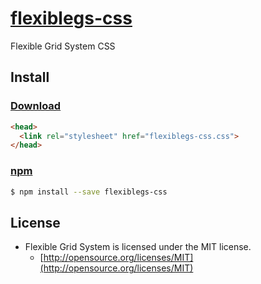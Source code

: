 # [flexiblegs-css](https://dnomak.com/flexiblegs/)

Flexible Grid System CSS

## Install

### [Download](https://raw.githubusercontent.com/flexiblegs/flexiblegs-css/master/flexiblegs-css.css)
```html
<head>
  <link rel="stylesheet" href="flexiblegs-css.css">
</head>
```

### [npm](https://www.npmjs.com/package/flexiblegs-css)
```bash
$ npm install --save flexiblegs-css
```

## License
- Flexible Grid System is licensed under the MIT license.
  - [http://opensource.org/licenses/MIT](http://opensource.org/licenses/MIT)
